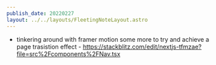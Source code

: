 ```yaml
---
publish_date: 20220227    
layout: ../../layouts/FleetingNoteLayout.astro
---
```

- tinkering around with framer motion some more to try and achieve a page trasistion effect - https://stackblitz.com/edit/nextjs-tfmzae?file=src%2Fcomponents%2FNav.tsx

